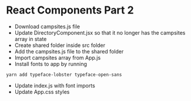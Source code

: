 # React Components Part 2

- Download campsites.js file
- Update DirectoryComponent.jsx so that it no longer has the campsites array in state
- Create shared folder inside src folder
- Add the campsites.js file to the shared folder
- Import campsites array from App.js
- Install fonts to app by running

```
yarn add typeface-lobster typeface-open-sans
```

- Update index.js with font imports
- Update App.css styles
